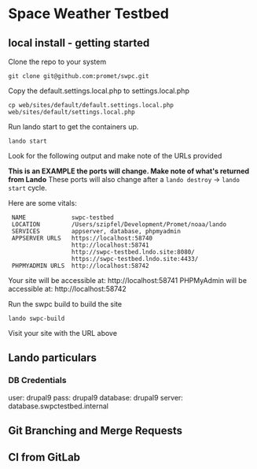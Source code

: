 # Space Weather Testbed

## local install - getting started

Clone the repo to your system

```git clone git@github.com:promet/swpc.git```

Copy the default.settings.local.php to settings.local.php

```cp web/sites/default/default.settings.local.php web/sites/default/settings.local.php```

Run lando start to get the containers up.

```lando start```

Look for the following output and make note of the URLs provided

**This is an EXAMPLE the ports will change. Make note of what's returned from Lando**
These ports will also change after a `lando destroy` -> `lando start` cycle.

Here are some vitals:

```
 NAME             swpc-testbed
 LOCATION         /Users/szipfel/Development/Promet/noaa/lando
 SERVICES         appserver, database, phpmyadmin
 APPSERVER URLS   https://localhost:58740
                  http://localhost:58741
                  http://swpc-testbed.lndo.site:8080/
                  https://swpc-testbed.lndo.site:4433/
 PHPMYADMIN URLS  http://localhost:58742
 ```

Your site will be accessible at: http://localhost:58741
PHPMyAdmin will be accessible at: http://localhost:58742

Run the swpc build to build the site

```lando swpc-build```

Visit your site with the URL above

## Lando particulars

### DB Credentials

user: drupal9
pass: drupal9
database: drupal9
server: database.swpctestbed.internal

## Git Branching and Merge Requests

## CI from GitLab
